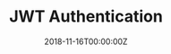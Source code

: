 ---
title: JWT Authentication
summary:  A basic authentication system built using Node.js, MongoDB, Mongoose, EJS, and JSON Web Token (JWT) for authentication.
tags:
  - Others
date: '2018-11-16T00:00:00Z'
weight: 1

# Optional external URL for project (replaces project detail page).
external_link: 'https://github.com/tusharmalankiya/node-jwt-authentication'

image:
  caption: ''
  focal_point: Smart
---